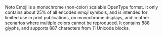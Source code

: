 Noto Emoji is a monochrome (non-color) scalable OpenType format. It only contains about 25% of all encoded _emoji_ symbols, and is intended for limited use in print publications, on monochrome displays, and in other scenarios where multiple colors cannot be reproduced. It contains 888 glyphs, and supports 887 characters from 11 Unicode blocks.